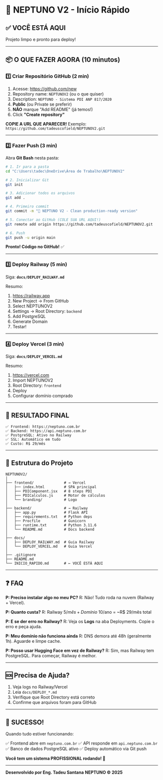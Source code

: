 # 🚀 NEPTUNO V2 - Início Rápido

## ✅ VOCÊ ESTÁ AQUI

Projeto limpo e pronto para deploy!

---

## 📦 O QUE FAZER AGORA (10 minutos)

### 1️⃣ Criar Repositório GitHub (2 min)

1. Acesse: https://github.com/new
2. Repository name: `NEPTUNOV2` (ou o que quiser)
3. Description: `NEPTUNO - Sistema PDI ANP 817/2020`
4. **Public** (ou Private se preferir)
5. **NÃO** marque "Add README" (já temos!)
6. Click **"Create repository"**

**COPIE A URL QUE APARECER!**
Exemplo: `https://github.com/tadeuscofield/NEPTUNOV2.git`

---

### 2️⃣ Fazer Push (3 min)

Abra **Git Bash** nesta pasta:

```bash
# 1. Ir para a pasta
cd "C:\Users\tadec\OneDrive\Área de Trabalho\NEPTUNOV2"

# 2. Inicializar Git
git init

# 3. Adicionar todos os arquivos
git add .

# 4. Primeiro commit
git commit -m "🚀 NEPTUNO V2 - Clean production-ready version"

# 5. Conectar ao GitHub (COLE SUA URL AQUI!)
git remote add origin https://github.com/tadeuscofield/NEPTUNOV2.git

# 6. Push
git push -u origin main
```

**Pronto! Código no GitHub!** ✅

---

### 3️⃣ Deploy Railway (5 min)

Siga: **`docs/DEPLOY_RAILWAY.md`**

Resumo:
1. https://railway.app
2. New Project → From GitHub
3. Select NEPTUNOV2
4. Settings → Root Directory: `backend`
5. Add PostgreSQL
6. Generate Domain
7. Testar!

---

### 4️⃣ Deploy Vercel (3 min)

Siga: **`docs/DEPLOY_VERCEL.md`**

Resumo:
1. https://vercel.com
2. Import NEPTUNOV2
3. Root Directory: `frontend`
4. Deploy
5. Configurar domínio comprado

---

## 🎯 RESULTADO FINAL

```
✅ Frontend: https://neptuno.com.br
✅ Backend: https://api.neptuno.com.br
✅ PostgreSQL: Ativo no Railway
✅ SSL: Automático em tudo
✅ Custo: R$ 29/mês
```

---

## 📂 Estrutura do Projeto

```
NEPTUNOV2/
│
├── frontend/              # → Vercel
│   ├── index.html         # SPA principal
│   ├── PDIComponent.jsx   # 8 steps PDI
│   ├── PDICalculos.js     # Motor de cálculos
│   └── branding/          # Logo
│
├── backend/               # → Railway
│   ├── app.py             # Flask API
│   ├── requirements.txt   # Python deps
│   ├── Procfile           # Gunicorn
│   ├── runtime.txt        # Python 3.11.6
│   └── README.md          # Docs backend
│
├── docs/
│   ├── DEPLOY_RAILWAY.md  # Guia Railway
│   └── DEPLOY_VERCEL.md   # Guia Vercel
│
├── .gitignore
├── README.md
└── INICIO_RAPIDO.md       # ← VOCÊ ESTÁ AQUI
```

---

## ❓ FAQ

**P: Preciso instalar algo no meu PC?**
R: Não! Tudo roda na nuvem (Railway + Vercel).

**P: Quanto custa?**
R: Railway $5/mês + Domínio ~$10/ano = ~R$ 29/mês total

**P: E se der erro no Railway?**
R: Veja os **Logs** na aba Deployments. Copie o erro e peça ajuda.

**P: Meu domínio não funciona ainda**
R: DNS demora até 48h (geralmente 1h). Aguarde e limpe cache.

**P: Posso usar Hugging Face em vez de Railway?**
R: Sim, mas Railway tem PostgreSQL. Para começar, Railway é melhor.

---

## 🆘 Precisa de Ajuda?

1. Veja logs no Railway/Vercel
2. Leia `docs/DEPLOY_*.md`
3. Verifique que Root Directory está correto
4. Confirme que arquivos foram para GitHub

---

## 🎉 SUCESSO!

Quando tudo estiver funcionando:

✅ Frontend abre em `neptuno.com.br`
✅ API responde em `api.neptuno.com.br`
✅ Banco de dados PostgreSQL ativo
✅ Deploy automático via Git push

**Você tem um sistema PROFISSIONAL rodando! 🚀**

---

**Desenvolvido por Eng. Tadeu Santana**
**NEPTUNO © 2025**
